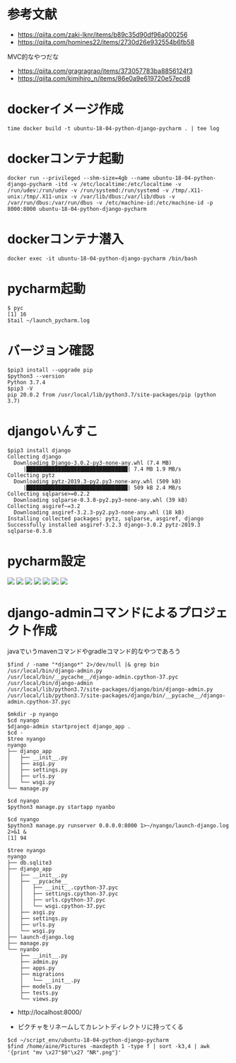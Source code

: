 # 参考文献
- https://qiita.com/zaki-lknr/items/b89c35d90df96a000256
- https://qiita.com/homines22/items/2730d26e932554b6fb58

MVC的なやつだな

- https://qiita.com/gragragrao/items/373057783ba8856124f3
- https://qiita.com/kimihiro_n/items/86e0a9e619720e57ecd8

# dockerイメージ作成

```
time docker build -t ubuntu-18-04-python-django-pycharm . | tee log
```

# dockerコンテナ起動

```
docker run --privileged --shm-size=4gb --name ubuntu-18-04-python-django-pycharm -itd -v /etc/localtime:/etc/localtime -v /run/udev:/run/udev -v /run/systemd:/run/systemd -v /tmp/.X11-unix:/tmp/.X11-unix -v /var/lib/dbus:/var/lib/dbus -v /var/run/dbus:/var/run/dbus -v /etc/machine-id:/etc/machine-id -p 8000:8000 ubuntu-18-04-python-django-pycharm
```

# dockerコンテナ潜入

```
docker exec -it ubuntu-18-04-python-django-pycharm /bin/bash
```

# pycharm起動

```
$ pyc
[1] 16
$tail ~/launch_pycharm.log
```

# バージョン確認

```
$pip3 install --upgrade pip
$python3 --version
Python 3.7.4
$pip3 -V
pip 20.0.2 from /usr/local/lib/python3.7/site-packages/pip (python 3.7)
```

# djangoいんすこ

```
$pip3 install django
Collecting django
  Downloading Django-3.0.2-py3-none-any.whl (7.4 MB)
     |████████████████████████████████| 7.4 MB 1.9 MB/s
Collecting pytz
  Downloading pytz-2019.3-py2.py3-none-any.whl (509 kB)
     |████████████████████████████████| 509 kB 2.4 MB/s
Collecting sqlparse>=0.2.2
  Downloading sqlparse-0.3.0-py2.py3-none-any.whl (39 kB)
Collecting asgiref~=3.2
  Downloading asgiref-3.2.3-py2.py3-none-any.whl (18 kB)
Installing collected packages: pytz, sqlparse, asgiref, django
Successfully installed asgiref-3.2.3 django-3.0.2 pytz-2019.3 sqlparse-0.3.0
```

# pycharm設定

![](./1.png)
![](./2.png)
![](./3.png)
![](./4.png)
![](./5.png)
![](./6.png)
![](./7.png)

# django-adminコマンドによるプロジェクト作成

javaでいうmavenコマンドやgradleコマンド的なやつであろう

```
$find / -name "*django*" 2>/dev/null |& grep bin
/usr/local/bin/django-admin.py
/usr/local/bin/__pycache__/django-admin.cpython-37.pyc
/usr/local/bin/django-admin
/usr/local/lib/python3.7/site-packages/django/bin/django-admin.py
/usr/local/lib/python3.7/site-packages/django/bin/__pycache__/django-admin.cpython-37.pyc
```

```
$mkdir -p nyango
$cd nyango
$django-admin startproject django_app .
$cd -
$tree nyango
nyango
├── django_app
│   ├── __init__.py
│   ├── asgi.py
│   ├── settings.py
│   ├── urls.py
│   └── wsgi.py
└── manage.py
```

```
$cd nyango
$python3 manage.py startapp nyanbo
```
```
$cd nyango
$python3 manage.py runserver 0.0.0.0:8000 1>~/nyango/launch-django.log 2>&1 &
[1] 94
```

```
$tree nyango
nyango
├── db.sqlite3
├── django_app
│   ├── __init__.py
│   ├── __pycache__
│   │   ├── __init__.cpython-37.pyc
│   │   ├── settings.cpython-37.pyc
│   │   ├── urls.cpython-37.pyc
│   │   └── wsgi.cpython-37.pyc
│   ├── asgi.py
│   ├── settings.py
│   ├── urls.py
│   └── wsgi.py
├── launch-django.log
├── manage.py
└── nyanbo
    ├── __init__.py
    ├── admin.py
    ├── apps.py
    ├── migrations
    │   └── __init__.py
    ├── models.py
    ├── tests.py
    └── views.py
```

- http://localhost:8000/


- ピクチャをリネームしてカレントディレクトリに持ってくる

```
$cd ~/script_env/ubuntu-18-04-python-django-pycharm
$find /home/aine/Pictures -maxdepth 1 -type f | sort -k3,4 | awk '{print "mv \x27"$0"\x27 "NR".png"}'
```
